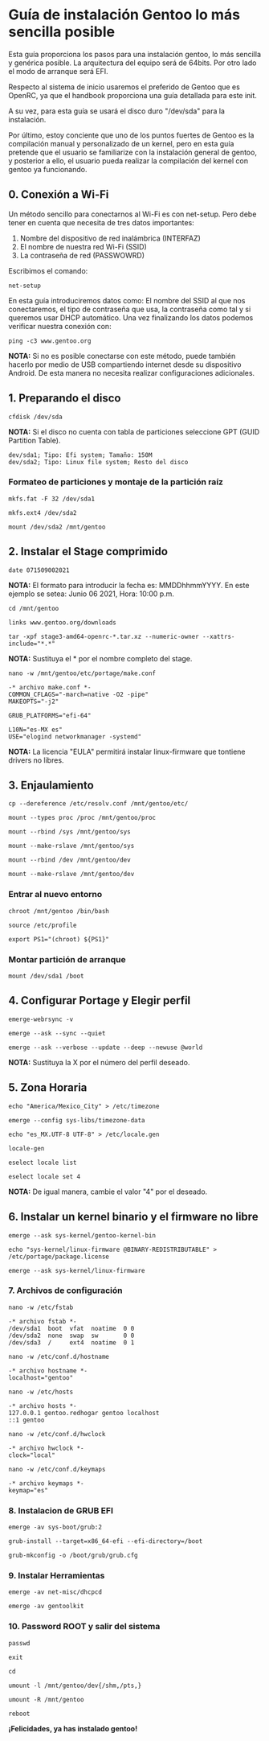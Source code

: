 # Guía de instalación Gentoo lo más sencilla posible
Esta guía proporciona los pasos para una instalación gentoo, lo más sencilla y genérica posible. La arquitectura del equipo será de 64bits. Por otro lado el modo de arranque será EFI.

Respecto al sistema de inicio usaremos el preferido de Gentoo que es OpenRC, ya que el handbook proporciona una guía detallada para este init.

A su vez, para esta guía se usará el disco duro "/dev/sda" para la instalación.

Por último, estoy conciente que uno de los puntos fuertes de Gentoo es la compilación manual y personalizado de un kernel, pero en esta guía pretende que el usuario se familiarize con la instalación general de gentoo, y posterior a ello, el usuario pueda realizar la compilación del kernel con gentoo ya funcionando.

## **0. Conexión a Wi-Fi**

Un método sencillo para conectarnos al Wi-Fi es con net-setup. Pero debe tener en cuenta que necesita de tres datos importantes:

1. Nombre del dispositivo de red inalámbrica (INTERFAZ)
2. El nombre de nuestra red Wi-Fi (SSID)
3. La contraseña de red (PASSWOWRD)

Escribimos el comando:

`net-setup`

En esta guía introduciremos datos como: El nombre del SSID al que nos conectaremos, el tipo de contraseña que usa, la contraseña como tal y si queremos usar DHCP automático. Una vez finalizando los datos podemos verificar nuestra conexión con:

`ping -c3 www.gentoo.org`

**NOTA:** Si no es posible conectarse con este método, puede también hacerlo por medio de USB compartiendo internet desde su dispositivo Android. De esta manera no necesita realizar configuraciones adicionales.

## **1. Preparando el disco**

`cfdisk /dev/sda`

**NOTA:** Si el disco no cuenta con tabla de particiones seleccione GPT (GUID Partition Table).

```
dev/sda1; Tipo: Efi system; Tamaño: 150M
dev/sda2; Tipo: Linux file system; Resto del disco
```

### Formateo de particiones y montaje de la partición raíz

`mkfs.fat -F 32 /dev/sda1`

`mkfs.ext4 /dev/sda2`



`mount /dev/sda2 /mnt/gentoo`



## **2. Instalar el Stage comprimido**

`date 071509002021`

**NOTA:** El formato para introducir la fecha es: MMDDhhmmYYYY. En este ejemplo se setea: Junio 06 2021, Hora: 10:00 p.m.

`cd /mnt/gentoo`

`links www.gentoo.org/downloads`

`tar -xpf stage3-amd64-openrc-*.tar.xz --numeric-owner --xattrs-include="*.*"`

**NOTA:** Sustituya el * por el nombre completo del stage.

`nano -w /mnt/gentoo/etc/portage/make.conf`

```
-* archivo make.conf *-
COMMON_CFLAGS="-march=native -O2 -pipe"
MAKEOPTS="-j2"

GRUB_PLATFORMS="efi-64"

L10N="es-MX es"
USE="elogind networkmanager -systemd"
```

**NOTA:** La licencia "EULA" permitirá instalar linux-firmware que tontiene drivers no libres.

## **3. Enjaulamiento**

`cp --dereference /etc/resolv.conf /mnt/gentoo/etc/`

`mount --types proc /proc /mnt/gentoo/proc`

`mount --rbind /sys /mnt/gentoo/sys`

`mount --make-rslave /mnt/gentoo/sys`

`mount --rbind /dev /mnt/gentoo/dev`

`mount --make-rslave /mnt/gentoo/dev`

### **Entrar al nuevo entorno**

`chroot /mnt/gentoo /bin/bash`

`source /etc/profile`

`export PS1="(chroot) ${PS1}"`

### **Montar partición de arranque**

`mount /dev/sda1 /boot`

## **4. Configurar Portage y Elegir perfil**

`emerge-webrsync -v`

`emerge --ask --sync --quiet`

`emerge --ask --verbose --update --deep --newuse @world`

**NOTA:** Sustituya la X por el número del perfil deseado.

## **5. Zona Horaria**

`echo "America/Mexico_City" > /etc/timezone`

`emerge --config sys-libs/timezone-data`

`echo "es_MX.UTF-8 UTF-8" > /etc/locale.gen`

`locale-gen`

`eselect locale list`

`eselect locale set 4`

**NOTA:** De igual manera, cambie el valor "4" por el deseado.

## **6. Instalar un kernel binario y el firmware no libre**

`emerge --ask sys-kernel/gentoo-kernel-bin`

`echo "sys-kernel/linux-firmware @BINARY-REDISTRIBUTABLE" > /etc/portage/package.license`

`emerge --ask sys-kernel/linux-firmware`

### **7. Archivos de configuración**

`nano -w /etc/fstab`

```
-* archivo fstab *-
/dev/sda1  boot  vfat  noatime  0 0
/dev/sda2  none  swap  sw       0 0
/dev/sda3  /     ext4  noatime  0 1
```

`nano -w /etc/conf.d/hostname`

```
-* archivo hostname *-
localhost="gentoo"
```

`nano -w /etc/hosts`

```
-* archivo hosts *-
127.0.0.1 gentoo.redhogar gentoo localhost
::1 gentoo
```

`nano -w /etc/conf.d/hwclock`

```
-* archivo hwclock *-
clock="local"
```

`nano -w /etc/conf.d/keymaps`

```
-* archivo keymaps *-
keymap="es"
```

### **8. Instalacion de GRUB EFI**

`emerge -av sys-boot/grub:2`

`grub-install --target=x86_64-efi --efi-directory=/boot`

`grub-mkconfig -o /boot/grub/grub.cfg`

### **9. Instalar Herramientas**

`emerge -av net-misc/dhcpcd`

`emerge -av gentoolkit`

### **10. Password ROOT y salir del sistema**

`passwd`

`exit`

`cd`

`umount -l /mnt/gentoo/dev{/shm,/pts,} `

`umount -R /mnt/gentoo`

`reboot`

**¡Felicidades, ya has instalado gentoo!**
